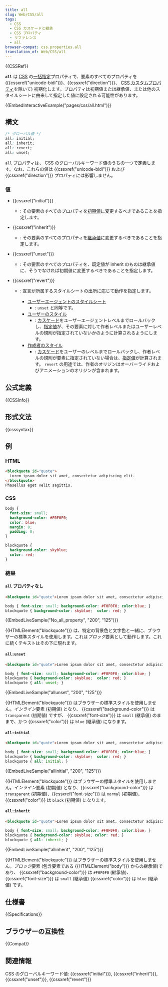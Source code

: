 ```yaml
---
title: all
slug: Web/CSS/all
tags:
  - CSS
  - CSS カスケードと継承
  - CSS プロパティ
  - リファレンス
  - all
browser-compat: css.properties.all
translation_of: Web/CSS/all
---
```

{{CSSRef}}

**`all`** は [CSS](/ja/docs/Web/CSS) の[一括指定](/ja/docs/Web/CSS/Shorthand_properties)プロパティで、要素のすべてのプロパティを ({{cssxref("unicode-bidi")}}、{{cssxref("direction")}}、 [CSS カスタムプロパティ](/ja/docs/Web/CSS/Using_CSS_custom_properties)を除いて) 初期化します。プロパティは初期値または継承値、または他のスタイルシートに由来して指定した値に設定される可能性があります。

{{EmbedInteractiveExample("pages/css/all.html")}}

<h2 id="Syntax" name="Syntax">構文</h2>

```css
/* グローバル値 */
all: initial;
all: inherit;
all: revert;
all: unset;
```

`all` プロパティは、 CSS のグローバルキーワード値のうちの一つで定義します。なお、これらの値は {{cssxref("unicode-bidi")}} および {{cssxref("direction")}} プロパティには影響しません。

### 値

- {{cssxref("initial")}}
  - : その要素のすべてのプロパティを[初期値](/ja/docs/Web/CSS/initial_value)に変更するべきであることを指定します。
- {{cssxref("inherit")}}
  - : その要素のすべてのプロパティを[継承値](/ja/docs/Web/CSS/inheritance)に変更するべきであることを指定します。
- {{cssxref("unset")}}
  - : その要素のすべてのプロパティを、既定値が inherit のものは継承値に、そうでなければ初期値に変更するべきであることを指定します。
- {{cssxref("revert")}}

  - : 宣言が所属するスタイルシートの出所に応じて動作を指定します。

    - [ユーザーエージェントのスタイルシート](/ja/docs/Web/CSS/Cascade#%E3%83%A6%E3%83%BC%E3%82%B6%E3%83%BC%E3%82%A8%E3%83%BC%E3%82%B8%E3%82%A7%E3%83%B3%E3%83%88%E3%82%B9%E3%82%BF%E3%82%A4%E3%83%AB%E3%82%B7%E3%83%BC%E3%83%88)
      - : `unset` と同等です。
    - [ユーザーのスタイル](/ja/docs/Web/CSS/Cascade#%E3%83%A6%E3%83%BC%E3%82%B6%E3%83%BC%E3%82%B9%E3%82%BF%E3%82%A4%E3%83%AB%E3%82%B7%E3%83%BC%E3%83%88)
      - : [カスケード](/ja/docs/Web/CSS/Cascade)をユーザーエージェントレベルまでロールバックし、[指定値](/ja/docs/Web/CSS/specified_value)が、その要素に対して作者レベルまたはユーザーレベルの規則が指定されていないかのように計算されるようにします。
    - [作成者のスタイル](/ja/docs/Web/CSS/Cascade#%E4%BD%9C%E6%88%90%E8%80%85%E3%82%B9%E3%82%BF%E3%82%A4%E3%83%AB%E3%82%B7%E3%83%BC%E3%83%88)
      - : [カスケード](/ja/docs/Web/CSS/Cascade)をユーザーのレベルまでロールバックし、作者レベルの規則が要素に指定されていない場合は、[指定値](/ja/docs/Web/CSS/specified_value)が計算されます。 `revert` の用途では、作者のオリジンはオーバーライドおよびアニメーションのオリジンが含まれます。

## 公式定義

{{CSSInfo}}

## 形式文法

{{csssyntax}}

## 例

### HTML

```html
<blockquote id="quote">
  Lorem ipsum dolor sit amet, consectetur adipiscing elit.
</blockquote>
Phasellus eget velit sagittis.
```

### CSS

```css
body {
  font-size: small;
  background-color: #F0F0F0;
  color: blue;
  margin: 0;
  padding: 0;
}

blockquote {
  background-color: skyblue;
  color: red;
}
```

### 結果

#### `all` プロパティなし

```html hidden
<blockquote id="quote">Lorem ipsum dolor sit amet, consectetur adipiscing elit.</blockquote> Phasellus eget velit sagittis.
```

```css hidden
body { font-size: small; background-color: #F0F0F0; color:blue; }
blockquote { background-color: skyblue;  color: red; }
```

{{EmbedLiveSample("No_all_property", "200", "125")}}

{{HTMLElement("blockquote")}} は、特定の背景色と文字色と一緒に、ブラウザーの標準スタイルを使用します。これは*ブロック*要素として動作します。これに続くテキストはその下に現れます。

#### `all:unset`

```html hidden
<blockquote id="quote">Lorem ipsum dolor sit amet, consectetur adipiscing elit.</blockquote> Phasellus eget velit sagittis.
```

```css hidden
body { font-size: small; background-color: #F0F0F0; color:blue; }
blockquote { background-color: skyblue;  color: red; }
blockquote { all: unset; }
```

{{EmbedLiveSample("allunset", "200", "125")}}

{{HTMLElement("blockquote")}} はブラウザーの標準スタイルを使用しません。*インライン*要素 (初期値) となり、 {{cssxref("background-color")}} は `transparent` (初期値) ですが、 {{cssxref("font-size")}} は `small` (継承値) のままで、かつ {{cssxref("color")}} は `blue` (継承値) になります。

#### `all:initial`

```html hidden
<blockquote id="quote">Lorem ipsum dolor sit amet, consectetur adipiscing elit.</blockquote> Phasellus eget velit sagittis.
```

```css hidden
body { font-size: small; background-color: #F0F0F0; color:blue; }
blockquote { background-color: skyblue;  color: red; }
blockquote { all: initial; }
```

{{EmbedLiveSample("allinitial", "200", "125")}}

{{HTMLElement("blockquote")}} はブラウザーの標準スタイルを使用しません。*インライン*要素 (初期値) となり、{{cssxref("background-color")}} は `transparent` (初期値)、{{cssxref("font-size")}} は `normal` (初期値)、 {{cssxref("color")}} は `black` (初期値) になります。

#### `all:inherit`

```html hidden
<blockquote id="quote">Lorem ipsum dolor sit amet, consectetur adipiscing elit.</blockquote> Phasellus eget velit sagittis.
```

```css hidden
body { font-size: small; background-color: #F0F0F0; color:blue; }
blockquote { background-color: skyblue; color: red; }
blockquote { all: inherit; }
```

{{EmbedLiveSample("allinherit", "200", "125")}}

{{HTMLElement("blockquote")}} はブラウザーの標準スタイルを使用しません。*ブロック*要素 (包含要素である {{HTMLElement("body")}} からの継承値)であり、 {{cssxref("background-color")}} は `#F0F0F0` (継承値)、{{cssxref("font-size")}} は `small` (継承値) {{cssxref("color")}} は `blue` (継承値) です。
</div>

## 仕様書

{{Specifications}}

## ブラウザーの互換性

{{Compat}}

## 関連情報

CSS のグローバルキーワード値: {{cssxref("initial")}}, {{cssxref("inherit")}}, {{cssxref("unset")}}, {{cssxref("revert")}}
